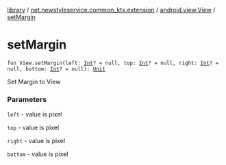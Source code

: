[library](../../index.md) / [net.newstyleservice.common_ktx.extension](../index.md) / [android.view.View](index.md) / [setMargin](./set-margin.md)

# setMargin

`fun View.setMargin(left: `[`Int`](https://kotlinlang.org/api/latest/jvm/stdlib/kotlin/-int/index.html)`? = null, top: `[`Int`](https://kotlinlang.org/api/latest/jvm/stdlib/kotlin/-int/index.html)`? = null, right: `[`Int`](https://kotlinlang.org/api/latest/jvm/stdlib/kotlin/-int/index.html)`? = null, bottom: `[`Int`](https://kotlinlang.org/api/latest/jvm/stdlib/kotlin/-int/index.html)`? = null): `[`Unit`](https://kotlinlang.org/api/latest/jvm/stdlib/kotlin/-unit/index.html)

Set Margin to View

### Parameters

`left` - value is pixel

`top` - value is pixel

`right` - value is pixel

`bottom` - value is pixel